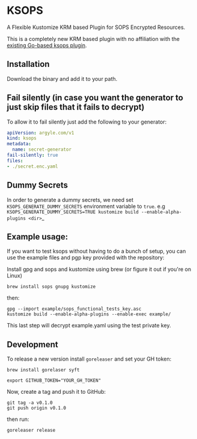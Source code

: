 # KSOPS 

A Flexible Kustomize KRM based Plugin for SOPS Encrypted Resources.

This is a completely new KRM based plugin with no affiliation with the [existing Go-based ksops plugin](https://github.com/viaduct-ai/kustomize-sops).

##  Installation
Download the binary and add it to your path.

## Fail silently (in case you want the generator to just skip files that it fails to decrypt)
To allow it to fail silently just add the following to your generator:

```yaml
apiVersion: argyle.com/v1
kind: ksops
metadata:
  name: secret-generator
fail-silently: true
files:
- ./secret.enc.yaml
```

## Dummy Secrets 

In order to generate a dummy secrets, we need set `KSOPS_GENERATE_DUMMY_SECRETS` environment variable to `true`.
e.g `KSOPS_GENERATE_DUMMY_SECRETS=TRUE kustomize build --enable-alpha-plugins <dir>`_


## Example usage:
If you want to test ksops without having to do a bunch of setup, you can use the example files and pgp key provided with the repository:

Install gpg and sops and kustomize using brew (or figure it out if you're on Linux)
```shell
brew install sops gnupg kustomize
```

then:

```shell
gpg --import example/sops_functional_tests_key.asc
kustomize build --enable-alpha-plugins --enable-exec example/
```

This last step will decrypt example.yaml using the test private key.

## Development

To release a new version install `goreleaser` and set your GH token:

```shell
brew install gorelaser syft 
```

```shell
export GITHUB_TOKEN="YOUR_GH_TOKEN"
```

Now, create a tag and push it to GitHub:
```shell
git tag -a v0.1.0
git push origin v0.1.0
```

then run:
```shell
goreleaser release
```
